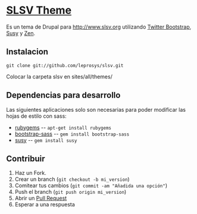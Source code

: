 [SLSV Theme](http://leprosys.github.com/slsv/)
==========
Es un tema de Drupal para  http://www.slsv.org utilizando [Twitter Bootstrap](http://twitter.github.com/bootstrap/), [Susy](http://susy.oddbird.net/) y [Zen](http://drupal.org/project/zen).

Instalacion
-----------
`git clone git://github.com/leprosys/slsv.git`

Colocar la carpeta slsv en sites/all/themes/

Dependencias para desarrollo
----------------------------

Las siguientes aplicaciones solo son necesarias para poder modificar las hojas de estilo con sass:

* [rubygems](http://rubygems.org/) -- `apt-get install rubygems`
* [bootstrap-sass](https://github.com/thomas-mcdonald/bootstrap-sass) -- `gem install bootstrap-sass`
* [susy](http://susy.oddbird.net/) -- `gem install susy`


Contribuir
------------

1. Haz un Fork.
2. Crear un branch (`git checkout -b mi_version`)
3. Comitear tus cambios (`git commit -am "Añadida una opción"`)
4. Push el branch (`git push origin mi_version`)
5. Abrir un [Pull Request][1]
6. Esperar a una respuesta


[1]: http://github.com/leprosys/slsv/pulls
